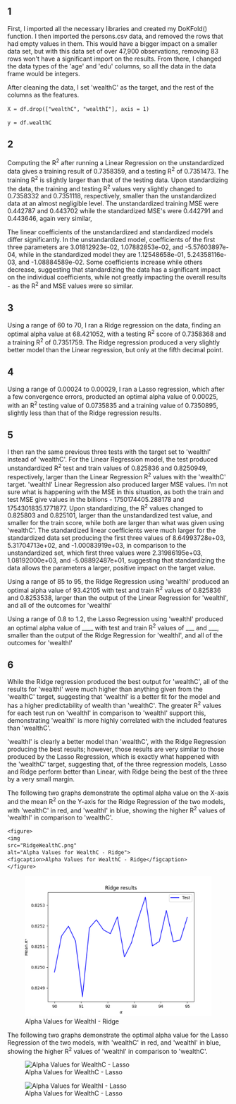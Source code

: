 ## 1 

First, I imported all the necessary libraries and created my DoKFold() function. I then imported the persons.csv data, and removed the rows that had empty values in them. This would have a bigger impact on a smaller data set, but with this data set of over 47,900 observations, removing 83 rows won't have a significant import on the results. From there, I changed the data types of the 'age' and 'edu' columns, so all the data in the data frame would be integers.

After cleaning the data, I set 'wealthC' as the target, and the rest of the columns as the features.

`X = df.drop(["wealthC", "wealthI"], axis = 1)`

`y = df.wealthC`

## 2

Computing the R<sup>2</sup> after running a Linear Regression on the unstandardized data gives a training result of 0.7358359, and a testing R<sup>2</sup> of 0.7351473. The training R<sup>2</sup> is slightly larger than that of the testing data. Upon standardizing the data, the training and testing R<sup>2</sup> values very slightly changed to 0.7358332 and 0.7351118, respectively, smaller than the unstandardized data at an almost negligible level. The unstandardized training MSE were 0.442787 and 0.443702 while the standardized MSE's were 0.442791 and 0.443646, again very similar, 

The linear coefficients of the unstandardized and standardized models differ significantly. In the unstandardized model, coefficients of the first three parameters are 3.01812923e-02,  1.07882853e-02, and -5.57603897e-04, while in the standardized model they are 1.12548658e-01,  5.24358116e-03, and -1.08884589e-02. Some coefficients increase while others decrease, suggesting that standardizing the data has a significant impact on the individual coefficients, while not greatly impacting the overall results - as the R<sup>2</sup> and MSE values were so similar.  

## 3

Using a range of 60 to 70, I ran a Ridge regression on the data, finding an optimal alpha value at 68.421052, with a testing R<sup>2</sup> score of 0.7358368 and a training R<sup>2</sup> of 0.7351759. The Ridge regression produced a very slightly better model than the Linear regression, but only at the fifth decimal point.

## 4

Using a range of 0.00024 to 0.00029, I ran a Lasso regression, which after a few convergence errors, producted an optimal alpha value of 0.00025, with an R<sup>2</sup> testing value of 0.0735835 and a training value of 0.7350895, slightly less than that of the Ridge regression results. 

## 5

I then ran the same previous three tests with the target set to 'wealthI' instead of 'wealthC'. 
For the Linear Regression model, the test produced unstandardized R<sup>2</sup> test and train values of 0.825836 and 0.8250949, respectively, larger than the Linear Regression R<sup>2</sup> values with the 'wealthC' target. 'wealthI' Linear Regression also produced larger MSE values. I'm not sure what is happening with the MSE in this situation, as both the train and test MSE give values in the billions - 1750174405.288178 and 1754301835.1771877. Upon standardizing, the R<sup>2</sup> values changed to 0.825803 and 0.825101, larger than the unstandardized test value, and smaller for the train score, while both are larger than what was given using 'wealthC'. The standardized linear coefficients were much larger for the standardized data set producing the first three values of 8.64993728e+03,  5.31704713e+02, and -1.00083919e+03, in comparison to the unstandardized set, which first three values were 2.31986195e+03,  1.08192000e+03, and -5.08892487e+01, suggesting that standardizing the data allows the parameters a larger, positive impact on the target value.

Using a range of 85 to 95, the Ridge Regression using 'wealthI' produced an optimal alpha value of 93.42105 with test and train R<sup>2</sup> values of 0.825836 and 0.8253538, larger than the output of the Linear Regression for 'wealthI', and all of the outcomes for 'wealthI'

Using a range of 0.8 to 1.2, the Lasso Regression using 'wealthI' produced an optimal alpha value of ____ with test and train R<sup>2</sup> values of ___ and ___, smaller than the output of the Ridge Regression for 'wealthI', and all of the outcomes for 'wealthI'


## 6 

While the Ridge regression produced the best output for 'wealthC', all of the results for 'wealthI' were much higher than anything given from the 'wealthC' target, suggesting that 'wealthI' is a better fit for the model and has a higher predictability of wealth than 'wealthC'. The greater R<sup>2</sup> values for each test run on 'wealthI' in comparison to 'wealthI' support this, demonstrating 'wealthI' is more highly correlated with the included features than 'wealthC'.

'wealthI' is clearly a better model than 'wealthC', with the Ridge Regression producing the best results; however, those results are very similar to those produced by the Lasso Regression, which is exactly what happened with the 'wealthC' target, suggesting that, of the three regression models, Lasso and Ridge perform better than Linear, with Ridge being the best of the three by a very small margin. 

The following two graphs demonstrate the optimal alpha value on the X-axis and the mean R<sup>2</sup> on the Y-axis for the Ridge Regression of the two models, with 'wealthC' in red, and 'wealthI' in blue, showing the higher R<sup>2</sup> values of 'wealthI' in comparison to 'wealthC'.

    <figure>
    <img
    src="RidgeWealthC.png"
    alt="Alpha Values for WealthC - Ridge">
    <figcaption>Alpha Values for WealthC - Ridge</figcaption>
    </figure>

<figure>
  <img
  src="RidgeWealthI.png"
  alt="Alpha Values for WealthI - Ridge">
  <figcaption>Alpha Values for WealthI - Ridge</figcaption>
</figure>

The following two graphs demonstrate the optimal alpha value for the Lasso Regression of the two models, with 'wealthC' in red, and 'wealthI' in blue, showing the higher R<sup>2</sup> values of 'wealthI' in comparison to 'wealthC'.

<figure>
  <img
  src="LassoWealthC.png"
  alt="Alpha Values for WealthC - Lasso">
  <figcaption>Alpha Values for WealthC - Lasso</figcaption>
</figure>

<figure>
  <img
  src="LassoWealthI.png"
  alt="Alpha Values for WealthI - Lasso">
  <figcaption>Alpha Values for WealthC - Lasso</figcaption>
</figure>
